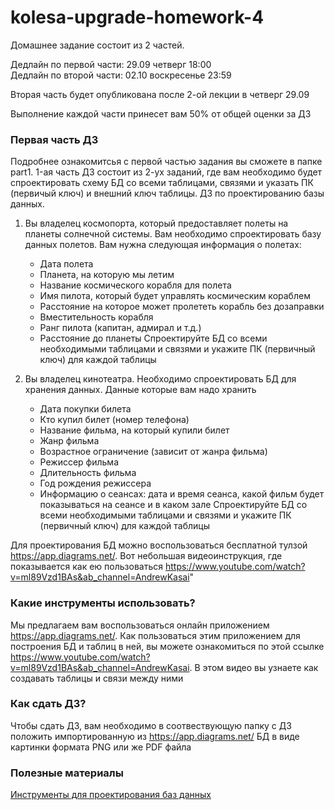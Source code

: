 # kolesa-upgrade-homework-4

Домашнее задание состоит из 2 частей.

Дедлайн по первой части: 29.09 четверг 18:00\
Дедлайн по второй части: 02.10 воскресенье 23:59


Вторая часть будет опубликована после 2-ой лекции в четверг 29.09

Выполнение каждой части принесет вам 50% от общей оценки за ДЗ


### Первая часть ДЗ
Подробнее ознакомитсья с первой частью задания вы сможете в папке part1.
1-ая часть ДЗ состоит из 2-ух заданий, где вам необходимо будет спроектировать схему БД со всеми таблицами, связями и указать ПК (первичый ключ) и внешний ключ таблицы.
ДЗ по проектированию базы данных.

1) Вы владелец космопорта, который предоставляет полеты на планеты солнечной системы. Вам необходимо спроектировать базу данных полетов. Вам нужна следующая информация о полетах:
   - Дата полета
   - Планета, на которую мы летим
   - Название космического корабля для полета
   - Имя пилота, который будет управлять космическим кораблем
   - Расстояние на которое может пролететь корабль без дозаправки
   - Вместительность корабля
   - Ранг пилота (капитан, адмирал и т.д.)
   - Расстояние до планеты
   Спроектируйте БД со всеми необходимыми таблицами и связями и укажите ПК (первичный ключ) для каждой таблицы

2) Вы владелец кинотеатра. Необходимо спроектировать БД для хранения данных. Данные которые вам надо хранить
   - Дата покупки билета
   - Кто купил билет (номер телефона)
   - Название фильма, на который купили билет
   - Жанр фильма
   - Возрастное ограничение (зависит от жанра фильма)
   - Режиссер фильма
   - Длительность фильма
   - Год рождения режиссера
   - Информацию о сеансах: дата и время сеанса, какой фильм будет показываться на сеансе и в каком зале
   Спроектируйте БД со всеми необходимыми таблицами и связями и укажите ПК (первичный ключ) для каждой таблицы



Для проектирования БД можно воспользоваться бесплатной тулзой https://app.diagrams.net/. Вот небольшая видеоинструкция, где показывается как ею пользоваться https://www.youtube.com/watch?v=ml89Vzd1BAs&ab_channel=AndrewKasai&quot;

### Какие инструменты использовать?
Мы предлагаем вам воспользоваться онлайн приложением https://app.diagrams.net/.
Как пользоваться этим приложением для построения БД и таблиц в ней, вы можете ознакомиться по этой ссылке https://www.youtube.com/watch?v=ml89Vzd1BAs&ab_channel=AndrewKasai.
В этом видео вы узнаете как создавать таблицы и связи между ними

### Как сдать ДЗ?
Чтобы сдать ДЗ, вам необходимо в соотвествующую папку с ДЗ положить импортированную из https://app.diagrams.net/ БД в виде картинки формата PNG
или же PDF файла

### Полезные материалы
[Инструменты для проектирования баз данных](https://github.com/Kolesa-Education/backend-articles/blob/master/databases/er-diagrams.md)